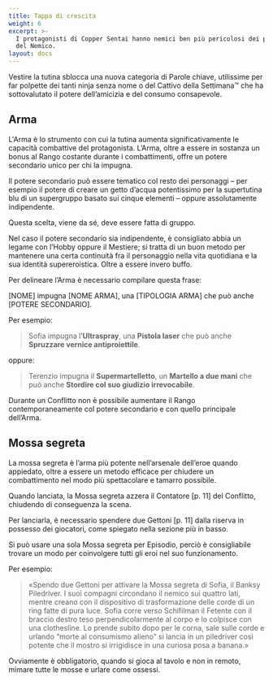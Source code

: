 ```yaml
---
title: Tappa di crescita
weight: 6
excerpt: >-
  I protagonisti di Copper Sentai hanno nemici ben più pericolosi dei pupazzi
  del Nemico.
layout: docs
---
```

Vestire la tutina sblocca una nuova categoria di Parole chiave, utilissime per far polpette dei tanti ninja senza nome o del Cattivo della Settimana™ che ha sottovalutato il potere dell’amicizia e del consumo consapevole.

## Arma

L'Arma è lo strumento con cui la tutina aumenta significativamente le capacità combattive del protagonista.
L’Arma, oltre a essere in sostanza un bonus al Rango costante durante i combattimenti, offre un potere secondario unico per chi la impugna.

Il potere secondario può essere tematico col resto dei personaggi –⁠ per esempio il potere di creare un getto d’acqua potentissimo per la supertutina blu di un supergruppo basato sui cinque elementi – oppure assolutamente indipendente.

Questa scelta, viene da sé, deve essere fatta di gruppo.

Nel caso il potere secondario sia indipendente, è consigliato abbia un legame con l’Hobby oppure il Mestiere; si tratta di un buon metodo per mantenere una certa continuità fra il personaggio nella vita quotidiana e la sua identità supereroistica. Oltre a essere invero buffo.

Per delineare l’Arma è necessario compilare questa frase:

\[NOME] impugna \[NOME ARMA], una \[TIPOLOGIA ARMA] che può anche \[POTERE SECONDARIO].

Per esempio:

> Sofia impugna l’**Ultraspray**, una **Pistola laser** che può anche **Spruzzare vernice antiproiettile**.

oppure:

> Terenzio impugna il **Supermartelletto**, un **Martello a due mani** che può anche **Stordire col suo giudizio irrevocabile**.

Durante un Conflitto non è possibile aumentare il Rango contemporaneamente col potere secondario e con quello principale dell’Arma.

## Mossa segreta

La mossa segreta è l’arma più potente nell’arsenale dell’eroe quando appiedato, oltre a essere un metodo efficace per chiudere un combattimento nel modo più spettacolare e tamarro possibile.

Quando lanciata, la Mossa segreta azzera il Contatore \[p. 11] del Conflitto, chiudendo di conseguenza la scena.

Per lanciarla, è necessario spendere due Gettoni \[p. 11] dalla riserva in possesso dei giocatori, come spiegato nella sezione più in basso.

Si può usare una sola Mossa segreta per Episodio, perciò è consigliabile trovare un modo per coinvolgere tutti gli eroi nel suo funzionamento.

Per esempio:

> «Spendo due Gettoni per attivare la Mossa segreta di Sofia, il Banksy Piledriver. I suoi compagni circondano il nemico sui quattro lati, mentre creano con il dispositivo di trasformazione delle corde di un ring fatte di pura luce.
> Sofia corre verso Schifilman il Fetente con il braccio destro teso perpendicolarmente al corpo e lo colpisce con una clothesline. Lo prende subito dopo per le corna, sale sulle corde e urlando “morte al consumismo alieno” si lancia in un piledriver così potente che il mostro si irrigidisce in una curiosa posa a banana.»

Ovviamente è obbligatorio, quando si gioca al tavolo e non in remoto, mimare tutte le mosse e urlare come ossessi.
